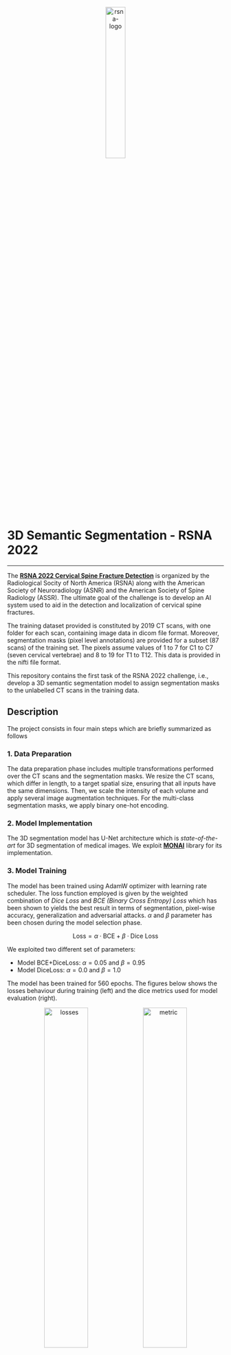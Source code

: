 <p align="center">
  <img src="https://github.com/user-attachments/assets/1b4d6d72-4b89-47d7-ac0a-f42f2f198774" alt="rsna-logo" width="30%">
</p>

# 3D Semantic Segmentation - RSNA 2022
---
The **[RSNA 2022 Cervical Spine Fracture Detection](https://www.kaggle.com/competitions/rsna-2022-cervical-spine-fracture-detection)** is organized by the Radiological Socity of North America (RSNA) along with the American Society of Neuroradiology (ASNR) and the American Society of Spine Radiology (ASSR). The ultimate goal of the challenge is to develop an AI system used to aid in the detection and localization of cervical spine fractures.

The training dataset provided is constituted by 2019 CT scans, with one folder for each scan, containing image data in dicom file format. Moreover, segmentation masks (pixel level annotations) are provided for a subset (87 scans) of the training set. The pixels assume values of 1 to 7 for C1 to C7 (seven cervical vertebrae) and 8 to 19 for T1 to T12. This data is provided in the nifti file format.

This repository contains the first task of the RSNA 2022 challenge, i.e., develop a 3D semantic segmentation model to assign segmentation masks to the unlabelled CT scans in the training data.

## Description
The project consists in four main steps which are briefly summarized as follows

### 1. Data Preparation
The data preparation phase includes multiple transformations performed over the CT scans and the segmentation masks. We resize the CT scans, which differ in length, to a target spatial size, ensuring that all inputs have the same dimensions. Then, we scale the intensity of each volume and apply several image augmentation techniques. For the multi-class segmentation masks, we apply binary one-hot encoding.
### 2. Model Implementation 
The 3D segmentation model has U-Net architecture which is *state-of-the-art* for 3D segmentation of medical images. We exploit **[MONAI](https://monai.io/)**  library for its implementation. 
### 3. Model Training
The model has been trained using AdamW optimizer with learning rate scheduler. The loss function employed is given by the weighted combination of *Dice Loss* and *BCE (Binary Cross Entropy) Loss*  which has been shown to yields the best result in terms of segmentation, pixel-wise accuracy, generalization and adversarial attacks. $\alpha$ and $\beta$ parameter has been chosen during the model selection phase.

```math
\text{Loss} = \alpha \cdot \text{BCE} + \beta \cdot \text{Dice Loss}
```
We exploited two different set of parameters:
* Model BCE+DiceLoss: $`\alpha=0.05`$ and $`\beta = 0.95`$
* Model DiceLoss: $`\alpha=0.0`$ and $`\beta = 1.0`$

The model has been trained for 560 epochs. The figures below shows the losses behaviour during training (left) and the dice metrics used for model evaluation (right).

<p align="center">
  <img src="https://github.com/user-attachments/assets/58ebeab4-7a21-42ce-8529-6025464fd63f" alt="losses" width="45%">
  <img src="https://github.com/user-attachments/assets/1acbe3a8-fa20-4996-8fb2-649c1f39a5aa" alt="metric" width="45%">
</p>

### 4. Prediction
As last step we predict the segmentation masks for the unlabelled CT scans using the best trained model according to the model selection phase.

The figure below shows the predicted segmentation masks by the model BCE+DiceLoss for some slices of a CT scan.

<p align="center">
  <img src="https://github.com/user-attachments/assets/c84ea5a7-4490-48cd-9ad8-d643299a0d5c" alt="pred1" width="80%">
  <img src="https://github.com/user-attachments/assets/745bcd39-62ca-4333-9f75-c73596372bf8" alt="pred1" width="80%">
  <img src="https://github.com/user-attachments/assets/0144965d-8a78-475b-99f8-14014385e176" alt="pred1" width="80%">
  <img src="https://github.com/user-attachments/assets/cfb1fb4e-3d02-408c-8006-8fd6fed117c8" alt="pred1" width="80%">
  <img src="https://github.com/user-attachments/assets/2709988a-55d2-4e7a-b6ef-b2ff7784cd12" alt="pred1" width="80%">
  <img src="https://github.com/user-attachments/assets/00422baa-8bb2-4a36-977e-f2b9d998c13a" alt="pred1" width="80%">
  <img src="https://github.com/user-attachments/assets/48eb58cd-947f-4ffe-8efe-f821a034dcc1" alt="pred1" width="80%">
  <img src="https://github.com/user-attachments/assets/be2aace6-8eb2-4f4d-9357-7bce80fa6b3b" alt="pred1" width="80%">
  <img src="https://github.com/user-attachments/assets/2292ef31-176b-43d7-b40d-fd1ce5bb4429" alt="pred1" width="80%">
</p>

The figure below shows the predicted segmentation masks by the model DiceLoss for some slices of a CT scan.

<p align="center">
  <img src="https://github.com/user-attachments/assets/56e05f6d-fa32-40ca-a3dc-6341a2f65def" alt="pred1" width="80%">
  <img src="https://github.com/user-attachments/assets/870cca64-b92d-4225-8b5f-3c26f86e68c3" alt="pred1" width="80%">
  <img src="https://github.com/user-attachments/assets/5aaed607-e7a0-4559-bb01-044b380c0cf2" alt="pred1" width="80%">
  <img src="https://github.com/user-attachments/assets/c2d77c29-392b-4d41-91b2-a14489f8aed1" alt="pred1" width="80%">
  <img src="https://github.com/user-attachments/assets/2e6c5c89-c0de-4323-8f3e-0c3ab2642519" alt="pred1" width="80%">
  <img src="https://github.com/user-attachments/assets/0e1ce0f7-81a9-4ec0-9dc2-9c861e0b29a2" alt="pred1" width="80%">
  <img src="https://github.com/user-attachments/assets/7c5d7927-52ea-4445-9ae2-c74718dcd10f" alt="pred1" width="80%">
  <img src="https://github.com/user-attachments/assets/db169a67-79ca-4191-9577-711e008dd5ab" alt="pred1" width="80%">
  <img src="https://github.com/user-attachments/assets/d23b60a1-dd73-40cc-b85a-30ec7e3fafc8" alt="pred1" width="80%">
</p>

## Repository Overview
At the root level of this repository, you will find the code for exploratory data analysis, the training and prediction of the 3D semantic segmentation model, as well as files related to the model's configuration and results. More specifically:
* **[eda.ipynb](https://github.com/CosimoFaeti/3D-semantic-segmentation-RSNA2022/blob/main/eda.ipynb)**: This notebook contains an exploratory data analysis (EDA) of the dataset, including loading the data, visualizing images, and analyzing feature distributions;
* **[3d-semantic-segmentation.ipynb](https://github.com/CosimoFaeti/3D-semantic-segmentation-RSNA2022/blob/main/3d-semantic-segmentation.ipynb)**: This notebook documents the initial training process of the 3D U-Net model, including setting up the model architecture, defining training parameters, and running the first training iterations;
* **[3d-semantic-segmentation-resume-training.ipynb](https://github.com/CosimoFaeti/3D-semantic-segmentation-RSNA2022/blob/main/3d-semantic-segmentation-resume-training.ipynb)**: This notebook is used for resuming the training of the 3D U-Net model from a saved checkpoint, allowing the training process to continue given the GPU runtime limits imposed by the platform;
* **[3d-semantic-segmentation-prediction.ipynb](https://github.com/CosimoFaeti/3D-semantic-segmentation-RSNA2022/blob/main/3d-semantic-segmentation-prediction.ipynb)**: This notebook is dedicated to generating predictions using the trained 3D U-Net model on the test data, and evaluating the predictions through visualizations to assess model effectiveness.
* **[file]()**: This folder contains resulting files from the model training process:
  * **`HM8569LQ_losses_metrics_combined.csv`**: A CSV file with training and validation losses and metrics for all 320 epochs.
  * **`HM8659LQ_best_model`**: The best-performing model saved according to the evaluation metric.
  * **`HM8659LQ_config.pkl`**: A pickle file containing the configuration parameters used for the 3D U-Net model.

 
## Collaborators
---
* [Riccardo Galarducci](https://github.com/RiccardoGalarducci)
